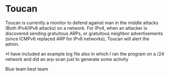 # Toucan

Toucan is currently a monitor to defend against man in the middle attacks (Both IPv4/IPv6 attacks) on a network. For IPv4, when an attacker is discovered sending gratuitous ARPs, or gratuitous neighbor advertisements (since ICMPv6 replaced ARP for IPv6 networks), Toucan will alert the admin.


*I have included an example log file also in which I ran the program on a /24 network and did an arp-scan just to generate some activity

Blue team best team
